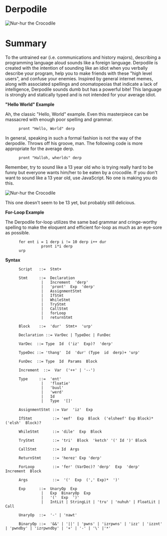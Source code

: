 Derpodile
=======

![Nur-hur the Crocodile](http://assets.nydailynews.com/polopoly_fs/1.1096989!/img/httpImage/image.jpg_gen/derivatives/landscape_635/croc17n-1-web.jpg "Nur-hur the Crocodile")

Summary
=======
To the untrained ear (i.e. communications and history majors), describing a programming language aloud sounds like a foreign language. Derpodile is created with the intention of sounding like an idiot when you verbally describe your program, help you to make friends with these "high level users", and confuse your enemies. Inspired by general internet memes, along with associated spellings and onomatopeoias that indicate a lack of intelligence, Derpodile sounds dumb but has a powerful bite! This language is strongly and statically typed and is not intended for your average idiot.

**"Hello World" Example**

Ah, the classic "Hello, World" example. Even this masterpiece can be massacred with enough poor spelling and grammar. 

          pront "Hello, World" derp
          
In general, speaking in such a formal fashion is not the way of the derpodile. Throws off his groove, man. The following code is more appropriate for the average derp.

          pront "Halloh, wherlds" derp
          
Remember, try to sound like a 13 year old who is trying really hard to be funny but everyone wants him/her to be eaten by a crocodile. If you don't want to sound like a 13 year old, use JavaScript. No one is making you do this.

![Nur-hur the Crocodile](http://4.bp.blogspot.com/-S7-rwJLxkiw/TwBi-bRsnQI/AAAAAAAABr0/au90p6D5vYc/s1600/Funny%2BCrocodile.jpg "Derpodile eating an obnoxious user")

This one doesn't seem to be 13 yet, but probably still delicious. 

**For-Loop Example**

The Derpodile for-loop utilizes the same bad grammar and cringe-worthy spelling to make the eloquent and efficient for-loop as much as an eye-sore as possible. 
          
          fer ent i = 1 derp i != 10 derp i++ dur
                    pront i*i derp
          urp

          



**Syntax**

          Script   ::=  Stmt+
          
          Stmt     ::=  Declaration
                    |   Increment  'derp'
                    |   'pront'  Exp  'derp'
                    |   AssignmentStmt
                    |   IfStmt
                    |   WhileStmt
                    |   TryStmt
                    |   CallStmt
                    |   forLoop
                    |   returnStmt
          
          Block    ::=  'dur'  Stmt+  'urp'
          
          Declaration ::= VarDec | TypeDec | FunDec
          
          VarDec  ::= Type  Id  ('iz'  Exp)?  'derp'
          
          TypeDec ::= 'thang'  Id  'dur' (Type  id  derp)+ 'urp'
          
          FunDec  ::= Type  Id  Params  Block
          
          Increment  ::=  Var  ('++' | '--')
          
          Type     ::=  'ent'
                    |   'floatie'
                    |   'buul'
                    |   'werd'
                    |   Id
                    |   Type  '[]'
                    
          AssignmentStmt ::= Var  'iz'  Exp
          
          IfStmt         ::= 'eef'  Exp  Block  ('elsheef' Exp Block)*  ('elsh'  Block)?
          
          WhileStmt      ::= 'dile'  Exp  Block
          
          TryStmt        ::= 'tri'  Block  'ketch' '(' Id ')' Block
          
          CallStmt       ::= Id  Args
          
          ReturnStmt     ::= 'herez' Exp 'derp'
          
          ForLoop        ::= 'fer' (VarDec)? 'derp'  Exp  'derp'  Increment  Block
          
          Args           ::=  '('  Exp  (',' Exp)*  ')'
          
          Exp      ::=  UnaryOp  Exp
                    |   Exp  BinaryOp  Exp
                    |   '('  Exp  ')'
                    |   IntLit | StringLit | 'tru' | 'nuhuh' | FloatLit | Call
          
          UnaryOp  ::=  '-' | 'nawt'
          
          BinaryOp ::=  '&&' | '||' | 'pwns' | 'izrpwns' | 'izz' | 'izznt' | 'pwndby' | 'izrpwndby' | '+' | '-' | '\' |'*'
